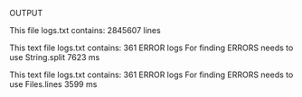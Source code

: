   OUTPUT
  

  This file logs.txt contains: 2845607 lines
 
  This text file logs.txt contains: 361 ERROR logs
  For finding ERRORS needs to use String.split 7623 ms
 
  This text file logs.txt contains: 361 ERROR logs
  For finding ERRORS needs to use Files.lines 3599 ms